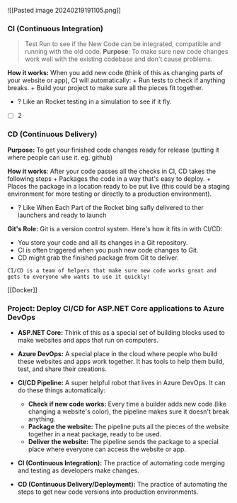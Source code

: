 ![[Pasted image 20240219191105.png]]

### CI (Continuous Integration)
> Test Run to see if the New Code can be integrated, compatible and running with the old code.
**Purpose**: To make sure new code changes work well with the existing codebase and don't cause problems.

**How it works:** When you add new code (think of this as changing parts of your website or app), CI will automatically:
	+ Run tests to check if anything breaks.
	+ Build your project to make sure all the pieces fit together.	
+ ? Like an Rocket testing in a simulation to see if it fly.    

- [ ] 2
### CD (Continuous Delivery)
**Purpose:** To get your finished code changes ready for release (putting it where people 
can use it. eg. github) 	

**How it works**: After your code passes all the checks in CI, CD takes the following steps
	+ Packages the code in a way that's easy to deploy.
	+ Places the package in a location ready to be put live (this could be a staging environment for more testing or directly to a production environment).
+ ? Like When Each Part of the Rocket bing safly delivered to ther launchers and ready to launch

**Git's Role:**
	Git is a version control system. Here's how it fits in with CI/CD:

- You store your code and all its changes in a Git repository.
- CI is often triggered when you push new code changes to Git.
- CD might grab the finished package from Git to deliver.

```ad-summary
CI/CD is a team of helpers that make sure new code works great and gets to everyone who wants to use it quickly!
```

[[Docker]]

### Project: Deploy CI/CD for ASP.NET Core applications to Azure DevOps

- **ASP.NET Core:** Think of this as a special set of building blocks used to make websites and apps that run on computers.
- **Azure DevOps:** A special place in the cloud where people who build these websites and apps work together. It has tools to help them build, test, and share their creations.
- **CI/CD Pipeline:** A super helpful robot that lives in Azure DevOps. It can do these things automatically:
    - **Check if new code works:** Every time a builder adds new code (like changing a website's color), the pipeline makes sure it doesn't break anything.
    - **Package the website:** The pipeline puts all the pieces of the website together in a neat package, ready to be used.
    - **Deliver the website:** The pipeline sends the package to a special place where everyone can access the website or app.


- **CI (Continuous Integration):** The practice of automating code merging and testing as developers make changes.
- **CD (Continuous Delivery/Deployment):** The practice of automating the steps to get new code versions into production environments.
